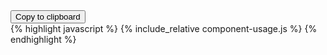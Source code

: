 <div class="code-block">
<button class="copy-clipboard" data-clipboard-action="copy" data-clipboard-target=".copy-js-snippet">Copy to clipboard</button>
<div class="copy-js-snippet">
{% highlight javascript %}
{% include_relative component-usage.js %}
{% endhighlight %}
</div>
</div>
